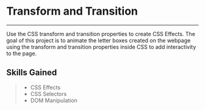# Transform and Transition

-------------------------------

Use the CSS transform and transition properties to create CSS Effects. The goal of this project is to animate the letter boxes created on the webpage using the transform and transition properties inside CSS to add interactivity to the page.

## Skills Gained

> - CSS Effects
> - CSS Selectors
> - DOM Manipulation
